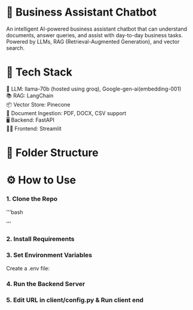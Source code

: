 # 🤖 Business Assistant Chatbot
An intelligent AI-powered business assistant chatbot that can understand documents, answer queries, and assist with day-to-day business tasks. Powered by LLMs, RAG (Retrieval-Augmented Generation), and vector search.

# 🧱 Tech Stack
🧠 LLM: llama-70b (hosted using groq), Google-gen-ai(embedding-001)\
📚 RAG: LangChain\
📦 Vector Store: Pinecone\
📄 Document Ingestion: PDF, DOCX, CSV support\
🖥️ Backend: FastAPI\
🧑‍💻 Frontend: Streamlit

# 📂 Folder Structure


# ⚙️ How to Use
### 1. Clone the Repo
'''bash

'''
### 2. Install Requirements
### 3. Set Environment Variables
Create a .env file:
### 4. Run the Backend Server
### 5. Edit URL in client/config.py & Run client end


